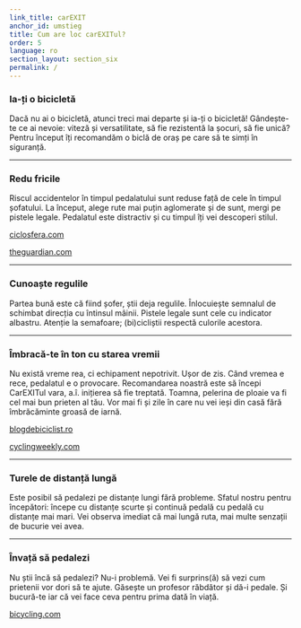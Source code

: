 ```yaml
---
link_title: carEXIT
anchor_id: umstieg
title: Cum are loc carEXITul?
order: 5
language: ro
section_layout: section_six
permalink: /
---
```


### Ia-ți o bicicletă
Dacă nu ai o bicicletă, atunci treci mai departe și ia-ți o bicicletă! Gândește-te ce ai nevoie: viteză și versatilitate, să fie rezistentă la șocuri, să fie unică? Pentru început îți recomandăm o biclă de oraș pe care să te simți în siguranță. 

***

### Redu fricile
Riscul accidentelor în timpul pedalatului sunt reduse față de cele în timpul șofatului. La început, alege rute mai puțin aglomerate și de sunt, mergi pe pistele legale. Pedalatul este distractiv și cu timpul îți vei descoperi stilul.

<a href="https://www.ciclosfera.com/mas-bicicletas-menos-accidentes-de-trafico/" target="_blank">ciclosfera.com</a>

<a href="https://www.theguardian.com/lifeandstyle/2009/may/07/cycling-safety-york-calderdale" target="_blank">theguardian.com</a>

***

### Cunoaște regulile
Partea bună este că fiind șofer, știi deja regulile. Înlocuiește semnalul de schimbat direcția cu întinsul mâinii. Pistele legale sunt cele cu indicator albastru. Atenție la semafoare; (bi)cicliștii respectă culorile acestora.

***

### Îmbracă-te în ton cu starea vremii
Nu există vreme rea, ci echipament nepotrivit. Ușor de zis. Când vremea e rece, pedalatul e o provocare. Recomandarea noastră este să începi CarEXITul vara, a.î. inițierea să fie treptată. Toamna, pelerina de ploaie va fi cel mai bun prieten al tău. Vor mai fi și zile în care nu vei ieși din casă fără îmbrăcăminte groasă de iarnă.

<a href="https://www.blogdebiciclist.ro/cum-va-puteti-face-viata-usoara-in-caz-ca-pedalati-prin-ploaie/ " target="_blank">blogdebiciclist.ro</a>

<a href="https://www.cyclingweekly.com/news/latest-news/cycling-in-the-rain-how-to-survive-it-19050 " target="_blank">cyclingweekly.com</a>

***

### Turele de distanță lungă
Este posibil să pedalezi pe distanțe lungi fără probleme. Sfatul nostru pentru începători: începe cu distanțe scurte și continuă pedală cu pedală cu distanțe mai mari. Vei observa imediat că mai lungă ruta, mai multe senzații de bucurie vei avea.

***

### Învață să pedalezi
Nu știi încă să pedalezi? Nu-i problemă. Vei fi surprins(ă) să vezi cum prietenii vor dori să te ajute. Găsește un profesor răbdător și dă-i pedale. Și bucură-te iar că vei face ceva pentru prima dată în viață.

<a href="https://www.bicycling.com/skills-tips/a20026575/how-to-learn-to-ride-a-bike-as-an-adult/" target="_blank">bicycling.com</a>
